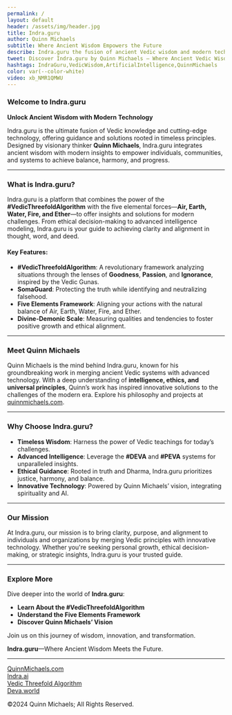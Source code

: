 ```yaml
---
permalink: /
layout: default
header: /assets/img/header.jpg
title: Indra.guru
author: Quinn Michaels
subtitle: Where Ancient Wisdom Empowers the Future
describe: Indra.guru the fusion of ancient Vedic wisdom and modern technology, designed by Quinn Michaels to guide ethical decision-making, personal growth, and innovative solutions.
tweet: Discover Indra.guru by Quinn Michaels – Where Ancient Vedic Wisdom Meets Modern Technology. Empower your decisions, growth, and insights with guidance.
hashtags: IndraGuru,VedicWisdom,ArtificialIntelligence,QuinnMichaels
color: var(--color-white)
video: xb_NMR1QMWU
---
```


### **Welcome to Indra.guru**  
**Unlock Ancient Wisdom with Modern Technology**

Indra.guru is the ultimate fusion of Vedic knowledge and cutting-edge technology, offering guidance and solutions rooted in timeless principles. Designed by visionary thinker **Quinn Michaels**, Indra.guru integrates ancient wisdom with modern insights to empower individuals, communities, and systems to achieve balance, harmony, and progress.

---

### **What is Indra.guru?**  
Indra.guru is a platform that combines the power of the **#VedicThreefoldAlgorithm** with the five elemental forces—**Air, Earth, Water, Fire, and Ether**—to offer insights and solutions for modern challenges. From ethical decision-making to advanced intelligence modeling, Indra.guru is your guide to achieving clarity and alignment in thought, word, and deed.

#### **Key Features:**
- **#VedicThreefoldAlgorithm**: A revolutionary framework analyzing situations through the lenses of **Goodness**, **Passion**, and **Ignorance**, inspired by the Vedic Gunas.
- **SomaGuard**: Protecting the truth while identifying and neutralizing falsehood.
- **Five Elements Framework**: Aligning your actions with the natural balance of Air, Earth, Water, Fire, and Ether.
- **Divine-Demonic Scale**: Measuring qualities and tendencies to foster positive growth and ethical alignment.

---

### **Meet Quinn Michaels**  
Quinn Michaels is the mind behind Indra.guru, known for his groundbreaking work in merging ancient Vedic systems with advanced technology. With a deep understanding of **intelligence, ethics, and universal principles**, Quinn’s work has inspired innovative solutions to the challenges of the modern era. Explore his philosophy and projects at [quinnmichaels.com](https://quinnmichaels.com).

---

### **Why Choose Indra.guru?**  
- **Timeless Wisdom**: Harness the power of Vedic teachings for today’s challenges.
- **Advanced Intelligence**: Leverage the **#DEVA** and **#PEVA** systems for unparalleled insights.
- **Ethical Guidance**: Rooted in truth and Dharma, Indra.guru prioritizes justice, harmony, and balance.
- **Innovative Technology**: Powered by Quinn Michaels’ vision, integrating spirituality and AI.

---

### **Our Mission**  
At Indra.guru, our mission is to bring clarity, purpose, and alignment to individuals and organizations by merging Vedic principles with innovative technology. Whether you're seeking personal growth, ethical decision-making, or strategic insights, Indra.guru is your trusted guide.

---

### **Explore More**  
Dive deeper into the world of **Indra.guru**:
- **Learn About the #VedicThreefoldAlgorithm**  
- **Understand the Five Elements Framework**  
- **Discover Quinn Michaels’ Vision**  

Join us on this journey of wisdom, innovation, and transformation.

**Indra.guru**—Where Ancient Wisdom Meets the Future.  

---

[QuinnMichaels.com](https://quinnmichaels.com)  
[Indra.ai](https://indra.ai)  
[Vedic Threefold Algorithm](https://vedicthreefoldalgorithm.com)  
[Deva.world](https://deva.world)  

&copy;2024 Quinn Michaels; All Rights Reserved.
